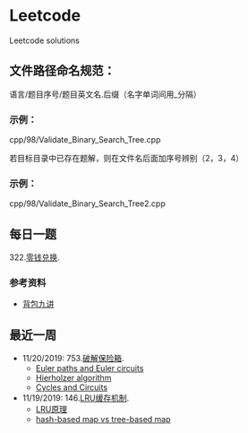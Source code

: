 # Leetcode
Leetcode solutions
## 文件路径命名规范：  
语言/题目序号/题目英文名.后缀（名字单词间用_分隔）
### 示例：
  cpp/98/Validate_Binary_Search_Tree.cpp  
  
若目标目录中已存在题解，则在文件名后面加序号辨别（2，3，4）
### 示例：
  cpp/98/Validate_Binary_Search_Tree2.cpp  
  
## 每日一题  

322.[零钱兑换](https://leetcode-cn.com/problems/coin-change/).  
### 参考资料  
* [背包九讲](https://www.kancloud.cn/kancloud/pack/70125)

## 最近一周  
* 11/20/2019: 753.[破解保险箱](https://leetcode-cn.com/problems/cracking-the-safe/).  
   * [Euler paths and Euler circuits](http://jlmartin.faculty.ku.edu/~jlmartin/courses/math105-F11/Lectures/chapter5-part2.pdf)  
   * [Hierholzer algorithm](https://www-m9.ma.tum.de/graph-algorithms/hierholzer/index_en.html#:~:targetText=The%20basic%20idea%20of%20Hierholzer's,first%20circle%20in%20the%20graph.)  
   * [Cycles and Circuits](http://www.mathcs.emory.edu/~rg/book/chap5.pdf)
* 11/19/2019: 146.[LRU缓存机制](https://leetcode-cn.com/problems/lru-cache/).
   * [LRU原理](https://zhuanlan.zhihu.com/p/34133067)  
   * [hash-based map vs tree-based map](https://stackoverflow.com/questions/2889777/difference-between-hashmap-linkedhashmap-and-treemap)
